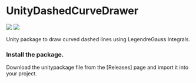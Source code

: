 # UnityDashedCurveDrawer

![](https://github.com/anissg/UnityDashedCurveDrawer/blob/master/Screenshots/editorGui.gif)
![](https://github.com/anissg/UnityDashedCurveDrawer/blob/master/Screenshots/params.gif)

Unity package to draw curved dashed lines using LegendreGauss Integrals.

### Install the package.

Download the unitypackage file from the [Releases] page and import it into your project.


